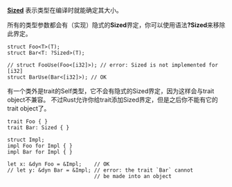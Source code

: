 **[Sized](https://doc.rust-lang.org/std/marker/trait.Sized.html)** 表示类型在编译时就能确定其大小。

所有的类型参数都会有（实现）隐式的**Sized**界定，你可以使用语法<strong>?Sized</strong>来移除此界定。

```
struct Foo<T>(T);
struct Bar<T: ?Sized>(T);

// struct FooUse(Foo<[i32]>); // error: Sized is not implemented for [i32]
struct BarUse(Bar<[i32]>); // OK
```

有一个类外是trait的Self类型，它不会有隐式的Sized界定，因为这样会与trait object不兼容。
不过Rust允许你给trait添加Sized界定，但是之后你不能有它的trait object了。

```
trait Foo { }
trait Bar: Sized { }

struct Impl;
impl Foo for Impl { }
impl Bar for Impl { }

let x: &dyn Foo = &Impl;    // OK
// let y: &dyn Bar = &Impl; // error: the trait `Bar` cannot
                            // be made into an object
```
